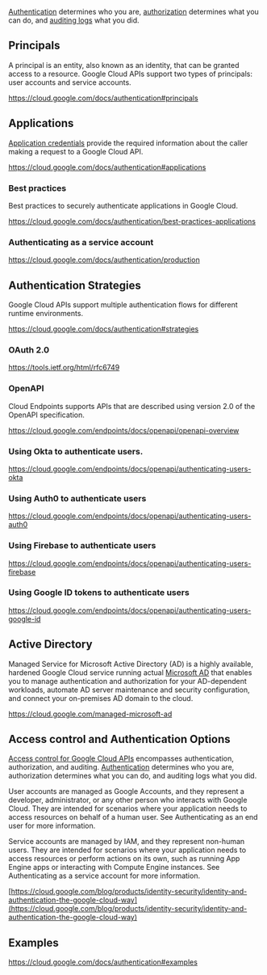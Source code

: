 [Authentication](https://cloud.google.com/docs/authentication) determines who you are, [authorization](IAM) determines what you can do, and [auditing logs](https://cloud.google.com/logging/docs/audit) what you did.


## Principals

A principal is an entity, also known as an identity, that can be granted access to a resource. Google Cloud APIs support two types of principals: user accounts and service accounts.

https://cloud.google.com/docs/authentication#principals

## Applications

[Application credentials](https://console.cloud.google.com/apis/credentials/) provide the required information about the caller making a request to a Google Cloud API. 

https://cloud.google.com/docs/authentication#applications

### Best practices

Best practices to securely authenticate applications in Google Cloud.

https://cloud.google.com/docs/authentication/best-practices-applications

### Authenticating as a service account 


https://cloud.google.com/docs/authentication/production

## Authentication Strategies

Google Cloud APIs support multiple authentication flows for different runtime environments. 

https://cloud.google.com/docs/authentication#strategies

### OAuth 2.0

https://tools.ietf.org/html/rfc6749

### OpenAPI

Cloud Endpoints supports APIs that are described using version 2.0 of the OpenAPI specification.

https://cloud.google.com/endpoints/docs/openapi/openapi-overview

### Using Okta to authenticate users.

https://cloud.google.com/endpoints/docs/openapi/authenticating-users-okta

### Using Auth0 to authenticate users

https://cloud.google.com/endpoints/docs/openapi/authenticating-users-auth0

### Using Firebase to authenticate users

https://cloud.google.com/endpoints/docs/openapi/authenticating-users-firebase

### Using Google ID tokens to authenticate users

https://cloud.google.com/endpoints/docs/openapi/authenticating-users-google-id

## Active Directory


Managed Service for Microsoft Active Directory (AD) is a highly available, hardened Google Cloud service running actual [Microsoft AD](Active-Directory) that enables you to manage authentication and authorization for your AD-dependent workloads, automate AD server maintenance and security configuration, and connect your on-premises AD domain to the cloud.

https://cloud.google.com/managed-microsoft-ad



## Access control and Authentication Options

[Access control for Google Cloud APIs](https://cloud.google.com/storage/docs/access-control) encompasses authentication, authorization, and auditing. [Authentication](https://cloud.google.com/docs/authentication) determines who you are, authorization determines what you can do, and auditing logs what you did.

User accounts are managed as Google Accounts, and they represent a developer, administrator, or any other person who interacts with Google Cloud. They are intended for scenarios where your application needs to access resources on behalf of a human user. See Authenticating as an end user for more information.

Service accounts are managed by IAM, and they represent non-human users. They are intended for scenarios where your application needs to access resources or perform actions on its own, such as running App Engine apps or interacting with Compute Engine instances. See Authenticating as a service account for more information.




[https://cloud.google.com/blog/products/identity-security/identity-and-authentication-the-google-cloud-way](https://cloud.google.com/blog/products/identity-security/identity-and-authentication-the-google-cloud-way)


## Examples

https://cloud.google.com/docs/authentication#examples

